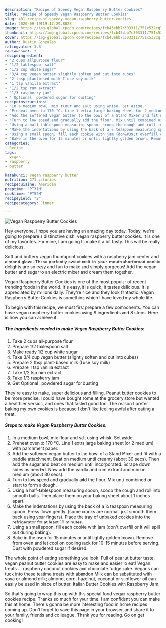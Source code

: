 ```yaml
---
description: "Recipe of Speedy Vegan Raspberry Butter Cookies"
title: "Recipe of Speedy Vegan Raspberry Butter Cookies"
slug: 481-recipe-of-speedy-vegan-raspberry-butter-cookies
date: 2020-09-19T19:17:29.802Z
image: https://img-global.cpcdn.com/recipes/fcb43ebb7c303311/751x532cq70/vegan-raspberry-butter-cookies-recipe-main-photo.jpg
thumbnail: https://img-global.cpcdn.com/recipes/fcb43ebb7c303311/751x532cq70/vegan-raspberry-butter-cookies-recipe-main-photo.jpg
cover: https://img-global.cpcdn.com/recipes/fcb43ebb7c303311/751x532cq70/vegan-raspberry-butter-cookies-recipe-main-photo.jpg
author: Dustin Gonzales
ratingvalue: 3.6
reviewcount: 3
recipeingredient:
- "2 cups allpurpose flour"
- "1/2 tablespoon salt"
- "1/2 cup white sugar"
- "3/4 cup vegan butter slightly soften and cut into cubes"
- "2 tbsp plantbased milk I use soy milk"
- "1 tsp vanilla extract"
- "1/2 tsp rum extract"
- "1/3 raspberry jam"
- " Optional  powdered sugar for dusting"
recipeinstructions:
- "In a medium bowl, mix flour and salt using whisk. Set aside."
- "Preheat oven to 170 °C. Line 1 extra large baking sheet (or 2 medium) with parchment paper."
- "Add the softened vegan butter to the bowl of a Stand Mixer and fit with a paddle attachment. Beat on medium until creamy (about 30 secs). Then add the sugar and beat on medium until incorporated. Scrape down sides as needed. Now add the vanilla and rum extract and mix on medium (about 30 secs)."
- "Turn to low speed and gradually add the flour. Mix until combined or start to form a dough."
- "Using a half-tablespoon measuring spoon, scoop the dough and roll into smooth balls. Then place them on your baking sheet about 1 inches apart."
- "Make the indentations by using the back of a ¼ teaspoon measuring spoon. Press down gently. (some cracks are normal. just smooth them back using your fingers). Place the tray of unbaked cookies into the refrigerator for at least 10 minutes."
- "Using a small spoon, fill each cookie with jam (don&#39;t overfill or it will spill out during baking)."
- "Bake in the oven for 15 minutes or until lightly golden brown. Remove from oven and let cool on cooling rack for 10-15 minutes before serving. Dust with powdered sugar if desired."
categories:
- Recipe
tags:
- vegan
- raspberry
- butter

katakunci: vegan raspberry butter 
nutrition: 271 calories
recipecuisine: American
preptime: "PT31M"
cooktime: "PT52M"
recipeyield: "2"
recipecategory: Dinner

---
```



![Vegan Raspberry Butter Cookies](https://img-global.cpcdn.com/recipes/fcb43ebb7c303311/751x532cq70/vegan-raspberry-butter-cookies-recipe-main-photo.jpg)

Hey everyone, I hope you are having an amazing day today. Today, we're going to prepare a distinctive dish, vegan raspberry butter cookies. It is one of my favorites. For mine, I am going to make it a bit tasty. This will be really delicious.

Soft and buttery vegan thumbprint cookies with a raspberry jam center and almond glaze. These perfectly sweet melt-in-your-mouth shortbread cookie delights are so easy and fun to make and simply gorgeous! Add the vegan butter and sugar to an electric mixer and cream them together.

Vegan Raspberry Butter Cookies is one of the most popular of recent trending foods in the world. It's easy, it is quick, it tastes delicious. It is appreciated by millions daily. They're nice and they look fantastic. Vegan Raspberry Butter Cookies is something which I have loved my whole life.


To begin with this recipe, we must first prepare a few components. You can have vegan raspberry butter cookies using 9 ingredients and 8 steps. Here is how you can achieve it.

<!--inarticleads1-->

##### The ingredients needed to make Vegan Raspberry Butter Cookies:

1. Take 2 cups all-purpose flour
1. Prepare 1/2 tablespoon salt
1. Make ready 1/2 cup white sugar
1. Take 3/4 cup vegan butter (slightly soften and cut into cubes)
1. Prepare 2 tbsp plant-based milk (I use soy milk)
1. Prepare 1 tsp vanilla extract
1. Take 1/2 tsp rum extract
1. Take 1/3 raspberry jam
1. Get  Optional : powdered sugar for dusting


They&#39;re easy to make, super delicious and filling. Peanut butter cookies to be more precise. I could have bought some at the grocery store but wanted a healthier version, and ones that tasted good too. The reason I prefer baking my own cookies is because I don&#39;t like feeling awful after eating a treat. 

<!--inarticleads2-->

##### Steps to make Vegan Raspberry Butter Cookies:

1. In a medium bowl, mix flour and salt using whisk. Set aside.
1. Preheat oven to 170 °C. Line 1 extra large baking sheet (or 2 medium) with parchment paper.
1. Add the softened vegan butter to the bowl of a Stand Mixer and fit with a paddle attachment. Beat on medium until creamy (about 30 secs). Then add the sugar and beat on medium until incorporated. Scrape down sides as needed. Now add the vanilla and rum extract and mix on medium (about 30 secs).
1. Turn to low speed and gradually add the flour. Mix until combined or start to form a dough.
1. Using a half-tablespoon measuring spoon, scoop the dough and roll into smooth balls. Then place them on your baking sheet about 1 inches apart.
1. Make the indentations by using the back of a ¼ teaspoon measuring spoon. Press down gently. (some cracks are normal. just smooth them back using your fingers). Place the tray of unbaked cookies into the refrigerator for at least 10 minutes.
1. Using a small spoon, fill each cookie with jam (don&#39;t overfill or it will spill out during baking).
1. Bake in the oven for 15 minutes or until lightly golden brown. Remove from oven and let cool on cooling rack for 10-15 minutes before serving. Dust with powdered sugar if desired.


The whole point of eating something you look. Full of peanut butter taste, vegan peanut butter cookies are easy to make and easier to eat! Vegan treats … raspberry coconut cookies and chocolate fudge cake. Vegans can tuck into these teatime treats with abandon Milk can be substituted with soya or almond milk; almond, corn, hazelnut, coconut or sunflower oil can easily be used in place of butter. Italian Butter Cookies with Raspberry Jam. 

So that's going to wrap this up with this special food vegan raspberry butter cookies recipe. Thanks so much for your time. I am confident you can make this at home. There's gonna be more interesting food in home recipes coming up. Don't forget to save this page in your browser, and share it to your family, friends and colleague. Thank you for reading. Go on get cooking!
